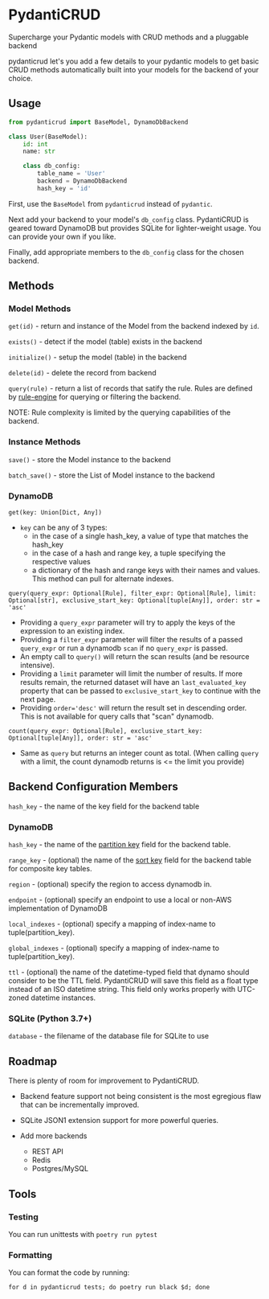 # PydantiCRUD

Supercharge your Pydantic models with CRUD methods and a pluggable backend

pydanticrud let's you add a few details to your pydantic models to get basic
CRUD methods automatically built into your models for the backend of your
choice.

## Usage

```python
from pydanticrud import BaseModel, DynamoDbBackend

class User(BaseModel):
    id: int
    name: str

    class db_config:
        table_name = 'User'
        backend = DynamoDbBackend
        hash_key = 'id'
```

First, use the `BaseModel` from `pydanticrud` instead of `pydantic`.

Next add your backend to your model's `db_config` class. PydantiCRUD is geared
toward DynamoDB but provides SQLite for lighter-weight usage. You can provide
your own if you like.

Finally, add appropriate members to the `db_config` class for the chosen backend.

## Methods

### Model Methods

`get(id)` - return and instance of the Model from the backend indexed by `id`.

`exists()` - detect if the model (table) exists in the backend

`initialize()` - setup the model (table) in the backend

`delete(id)` - delete the record from backend

`query(rule)` - return a list of records that satify the rule. Rules are
defined by [rule-engine](https://zerosteiner.github.io/rule-engine/) for
querying or filtering the backend.

NOTE: Rule complexity is limited by the querying capabilities of the backend.

### Instance Methods

`save()` - store the Model instance to the backend

`batch_save()` - store the List of Model instance to the backend

### DynamoDB

`get(key: Union[Dict, Any])`

- `key` can be any of 3 types:
  - in the case of a single hash_key, a value of type that matches the hash_key
  - in the case of a hash and range key, a tuple specifying the respective values
  - a dictionary of the hash and range keys with their names and values. This method can pull for alternate indexes.

`query(query_expr: Optional[Rule], filter_expr: Optional[Rule], limit: Optional[str], exclusive_start_key: Optional[tuple[Any]], order: str = 'asc'`

- Providing a `query_expr` parameter will try to apply the keys of the expression to an
  existing index.
- Providing a `filter_expr` parameter will filter the results of
  a passed `query_expr` or run a dynamodb `scan` if no `query_expr` is passed.
- An empty call to `query()` will return the scan results (and be resource
  intensive).
- Providing a `limit` parameter will limit the number of results. If more results remain, the returned dataset will have an `last_evaluated_key` property that can be passed to `exclusive_start_key` to continue with the next page.
- Providing `order='desc'` will return the result set in descending order. This is not available for query calls that "scan" dynamodb.

`count(query_expr: Optional[Rule], exclusive_start_key: Optional[tuple[Any]], order: str = 'asc'`

- Same as `query` but returns an integer count as total. (When calling `query` with a limit, the count dynamodb returns is <= the limit you provide)

## Backend Configuration Members

`hash_key` - the name of the key field for the backend table

### DynamoDB

`hash_key` - the name of the [partition key](https://docs.aws.amazon.com/amazondynamodb/latest/developerguide/HowItWorks.CoreComponents.html#HowItWorks.CoreComponents.PrimaryKey) field for the backend table.

`range_key` - (optional) the name of the [sort key](https://docs.aws.amazon.com/amazondynamodb/latest/developerguide/HowItWorks.CoreComponents.html#HowItWorks.CoreComponents.PrimaryKey) field for the backend table for composite key tables.

`region` - (optional) specify the region to access dynamodb in.

`endpoint` - (optional) specify an endpoint to use a local or non-AWS implementation of DynamoDB

`local_indexes` - (optional) specify a mapping of index-name to tuple(partition_key).

`global_indexes` - (optional) specify a mapping of index-name to tuple(partition_key).

`ttl` - (optional) the name of the datetime-typed field that dynamo should consider to be the TTL field. PydantiCRUD will save this field as a float type instead of an ISO datetime string. This field only works properly with UTC-zoned datetime instances.

### SQLite (Python 3.7+)

`database` - the filename of the database file for SQLite to use

## Roadmap

There is plenty of room for improvement to PydantiCRUD.

- Backend feature support not being consistent is the most egregious flaw that
can be incrementally improved.
- SQLite JSON1 extension support for more powerful queries.
- Add more backends

  - REST API
  - Redis
  - Postgres/MySQL

## Tools

### Testing

You can run unittests with `poetry run pytest`

### Formatting

You can format the code by running:

`for d in pydanticrud tests; do poetry run black $d; done`
